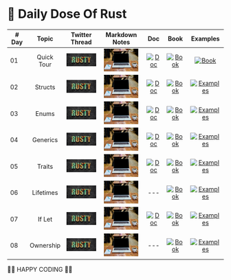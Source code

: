 # 🧵 Daily Dose Of Rust

| # Day | Topic | Twitter Thread | Markdown Notes | Doc | Book | Examples |
|------|:------:|:------:|:------:|:------:|:------:|:------:|
| 01  | Quick Tour | <a href="https://twitter.com/wiseaidev/status/1647625673073127427" target="_blank"><img src="./assets/banner.jpeg" width="80px" alt="banner" /></a> | <a href="https://daily-dose-of.github.io/rust/1.%20Quick%20Tour/README.html" target="_blank"><img src="./assets/notes.jpg" width="80px" alt="Notes" /></a> | <a href="https://doc.rust-lang.org/std/all.html" target="_blank"><img src="https://doc.rust-lang.org/static.files/rust-logo-151179464ae7ed46.svg" width="80px" alt="Doc" /></a> | <a href="https://doc.rust-lang.org/book/title-page.html" target="_blank"><img src="https://doc.rust-lang.org/book/img/ferris/panics.svg" width="80px" alt="Book" /></a> | <a href="https://doc.rust-lang.org/rust-by-example/" target="_blank"><img src="https://doc.rust-lang.org/stable/book/img/ferris/not_desired_behavior.svg" width="80px" alt="Book" /></a> |
| 02  | Structs | <a href="https://twitter.com/wiseaidev/status/1647881627035377664" target="_blank"><img src="./assets/banner.jpeg" width="80px" alt="banner" /></a> | <a href="https://daily-dose-of.github.io/rust/2.%20Structs/README.html" target="_blank"><img src="./assets/notes.jpg" width="80px" alt="Notes" /></a> | <a href="https://doc.rust-lang.org/std/keyword.struct.html" target="_blank"><img src="https://doc.rust-lang.org/static.files/rust-logo-151179464ae7ed46.svg" width="80px" alt="Doc" /></a> | <a href="https://doc.rust-lang.org/book/title-page.html" target="_blank"><img src="https://doc.rust-lang.org/book/img/ferris/panics.svg" width="80px" alt="Book" /></a> | <a href="https://doc.rust-lang.org/stable/rust-by-example/custom_types/structs.html?highlight=structs#structures" target="_blank"><img src="https://doc.rust-lang.org/stable/book/img/ferris/not_desired_behavior.svg" width="80px" alt="Examples" /></a> |
| 03  | Enums | <a href="https://twitter.com/wiseaidev/status/1648356056781799426" target="_blank"><img src="./assets/banner.jpeg" width="80px" alt="banner" /></a> | <a href="https://daily-dose-of.github.io/rust/3.%20Enums/README.html" target="_blank"><img src="./assets/notes.jpg" width="80px" alt="Notes" /></a> | <a href="https://doc.rust-lang.org/std/keyword.enum.html" target="_blank"><img src="https://doc.rust-lang.org/static.files/rust-logo-151179464ae7ed46.svg" width="80px" alt="Doc" /></a> | <a href="https://doc.rust-lang.org/book/ch06-00-enums.html" target="_blank"><img src="https://doc.rust-lang.org/book/img/ferris/panics.svg" width="80px" alt="Book" /></a> | <a href="https://doc.rust-lang.org/stable/rust-by-example/custom_types/enum.html?highlight=enums#enums" target="_blank"><img src="https://doc.rust-lang.org/stable/book/img/ferris/not_desired_behavior.svg" width="80px" alt="Examples" /></a> |
| 04  | Generics | <a href="https://twitter.com/wiseaidev/status/1648787337910923269" target="_blank"><img src="./assets/banner.jpeg" width="80px" alt="banner" /></a> | <a href="https://daily-dose-of.github.io/rust/4.%20Generics/README.html" target="_blank"><img src="./assets/notes.jpg" width="80px" alt="Notes" /></a> | <a href="https://doc.rust-lang.org/std/keyword.trait.html" target="_blank"><img src="https://doc.rust-lang.org/static.files/rust-logo-151179464ae7ed46.svg" width="80px" alt="Doc" /></a> | <a href="https://doc.rust-lang.org/book/ch10-00-generics.html" target="_blank"><img src="https://doc.rust-lang.org/book/img/ferris/panics.svg" width="80px" alt="Book" /></a> | <a href="https://doc.rust-lang.org/stable/rust-by-example/generics.html?highlight=generics#generics" target="_blank"><img src="https://doc.rust-lang.org/stable/book/img/ferris/not_desired_behavior.svg" width="80px" alt="Examples" /></a> |
| 05  | Traits | <a href="https://twitter.com/wiseaidev/status/1649065476721442817" target="_blank"><img src="./assets/banner.jpeg" width="80px" alt="banner" /></a> | <a href="https://daily-dose-of.github.io/rust/5.%20Traits/README.html" target="_blank"><img src="./assets/notes.jpg" width="80px" alt="Notes" /></a> | <a href="https://doc.rust-lang.org/std/keyword.trait.html" target="_blank"><img src="https://doc.rust-lang.org/static.files/rust-logo-151179464ae7ed46.svg" width="80px" alt="Doc" /></a> | <a href="https://doc.rust-lang.org/book/ch10-02-traits.html" target="_blank"><img src="https://doc.rust-lang.org/book/img/ferris/panics.svg" width="80px" alt="Book" /></a> | <a href="https://doc.rust-lang.org/stable/rust-by-example/trait.html" target="_blank"><img src="https://doc.rust-lang.org/stable/book/img/ferris/not_desired_behavior.svg" width="80px" alt="Examples" /></a> |
| 06  | Lifetimes | <a href="https://twitter.com/wiseaidev/status/1649503633636052992" target="_blank"><img src="./assets/banner.jpeg" width="80px" alt="banner" /></a> | <a href="https://daily-dose-of.github.io/rust/6.%20Lifetimes/README.html" target="_blank"><img src="./assets/notes.jpg" width="80px" alt="Notes" /></a> | --- | <a href="https://doc.rust-lang.org/book/ch10-03-lifetime-syntax.html?highlight=lifetimes#lifetime-elision" target="_blank"><img src="https://doc.rust-lang.org/book/img/ferris/panics.svg" width="80px" alt="Book" /></a> | <a href="https://doc.rust-lang.org/stable/rust-by-example/scope/lifetime.html?highlight=lifetimes#lifetimes" target="_blank"><img src="https://doc.rust-lang.org/stable/book/img/ferris/not_desired_behavior.svg" width="80px" alt="Examples" /></a> |
| 07  | If Let | <a href="https://twitter.com/wiseaidev/status/1649065476721442817" target="_blank"><img src="./assets/banner.jpeg" width="80px" alt="banner" /></a> | <a href="https://daily-dose-of.github.io/rust/7-if-let/README.html" target="_blank"><img src="./assets/notes.jpg" width="80px" alt="Notes" /></a> | <a href="https://doc.rust-lang.org/std/keyword.if.html" target="_blank"><img src="https://doc.rust-lang.org/static.files/rust-logo-151179464ae7ed46.svg" width="80px" alt="Doc" /></a> | <a href="https://doc.rust-lang.org/book/ch06-03-if-let.html" target="_blank"><img src="https://doc.rust-lang.org/book/img/ferris/panics.svg" width="80px" alt="Book" /></a> | <a href="https://doc.rust-lang.org/stable/rust-by-example/flow_control/if_let.html" target="_blank"><img src="https://doc.rust-lang.org/stable/book/img/ferris/not_desired_behavior.svg" width="80px" alt="Examples" /></a> |
| 08  | Ownership | <a href="https://twitter.com/wiseaidev/status/1649065476721442817" target="_blank"><img src="./assets/banner.jpeg" width="80px" alt="banner" /></a> | <a href="https://daily-dose-of.github.io/rust/8-ownership/README.html" target="_blank"><img src="./assets/notes.jpg" width="80px" alt="Notes" /></a> | --- | <a href="https://doc.rust-lang.org/book/ch04-01-what-is-ownership.html" target="_blank"><img src="https://doc.rust-lang.org/book/img/ferris/panics.svg" width="80px" alt="Book" /></a> | <a href="https://doc.rust-lang.org/stable/rust-by-example/scope/move.html?highlight=ownersh#ownership-and-moves" target="_blank"><img src="https://doc.rust-lang.org/stable/book/img/ferris/not_desired_behavior.svg" width="80px" alt="Examples" /></a> |

🦀🦀 HAPPY CODING 🦀🦀
